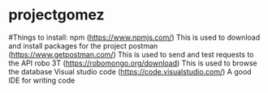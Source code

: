 # projectgomez

#Things to install:
npm (https://www.npmjs.com/) This is used to download and install packages for the project
postman (https://www.getpostman.com/) This is used to send and test requests to the API
robo 3T (https://robomongo.org/download) This is used to browse the database
Visual studio code (https://code.visualstudio.com/) A good IDE for writing code